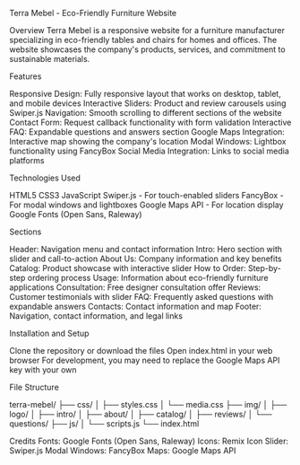 Terra Mebel - Eco-Friendly Furniture Website


Overview
Terra Mebel is a responsive website for a furniture manufacturer specializing in eco-friendly tables and chairs for homes and offices. The website showcases the company's products, services, and commitment to sustainable materials.

Features

Responsive Design: Fully responsive layout that works on desktop, tablet, and mobile devices
Interactive Sliders: Product and review carousels using Swiper.js
Navigation: Smooth scrolling to different sections of the website
Contact Form: Request callback functionality with form validation
Interactive FAQ: Expandable questions and answers section
Google Maps Integration: Interactive map showing the company's location
Modal Windows: Lightbox functionality using FancyBox
Social Media Integration: Links to social media platforms

Technologies Used

HTML5
CSS3
JavaScript
Swiper.js - For touch-enabled sliders
FancyBox - For modal windows and lightboxes
Google Maps API - For location display
Google Fonts (Open Sans, Raleway)

Sections

Header: Navigation menu and contact information
Intro: Hero section with slider and call-to-action
About Us: Company information and key benefits
Catalog: Product showcase with interactive slider
How to Order: Step-by-step ordering process
Usage: Information about eco-friendly furniture applications
Consultation: Free designer consultation offer
Reviews: Customer testimonials with slider
FAQ: Frequently asked questions with expandable answers
Contacts: Contact information and map
Footer: Navigation, contact information, and legal links

Installation and Setup

Clone the repository or download the files
Open index.html in your web browser
For development, you may need to replace the Google Maps API key with your own

File Structure

terra-mebel/
├── css/
│   ├── styles.css
│   └── media.css
├── img/
│   ├── logo/
│   ├── intro/
│   ├── about/
│   ├── catalog/
│   ├── reviews/
│   └── questions/
├── js/
│   └── scripts.js
└── index.html

Credits
Fonts: Google Fonts (Open Sans, Raleway)
Icons: Remix Icon
Slider: Swiper.js
Modal Windows: FancyBox
Maps: Google Maps API